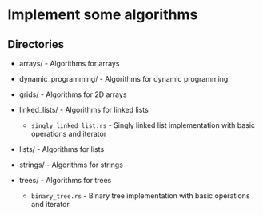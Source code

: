 # Implement some algorithms

## Directories

- arrays/ - Algorithms for arrays

- dynamic_programming/ - Algorithms for dynamic programming

- grids/ - Algorithms for 2D arrays

- linked_lists/ - Algorithms for linked lists
  * `singly_linked_list.rs` - Singly linked list implementation with basic operations and iterator

- lists/ - Algorithms for lists

- strings/ - Algorithms for strings

- trees/ - Algorithms for trees
  * `binary_tree.rs` - Binary tree implementation with basic operations and iterator
